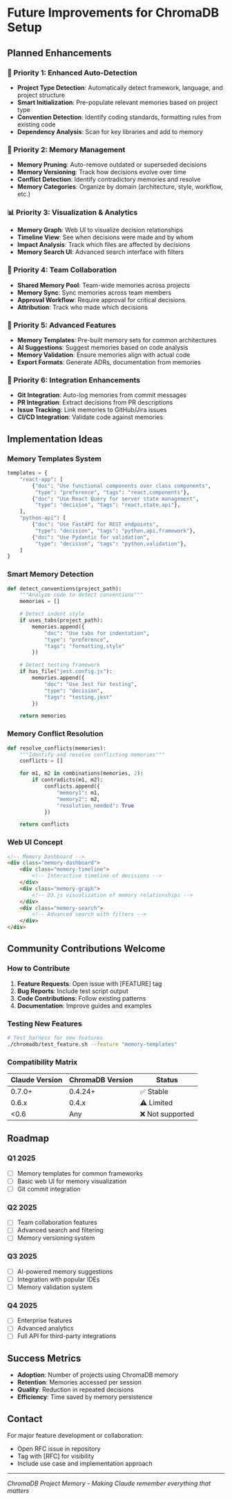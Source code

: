# Future Improvements for ChromaDB Setup

## Planned Enhancements

### 🎯 Priority 1: Enhanced Auto-Detection

- **Project Type Detection**: Automatically detect framework, language, and project structure
- **Smart Initialization**: Pre-populate relevant memories based on project type
- **Convention Detection**: Identify coding standards, formatting rules from existing code
- **Dependency Analysis**: Scan for key libraries and add to memory

### 🔄 Priority 2: Memory Management

- **Memory Pruning**: Auto-remove outdated or superseded decisions
- **Memory Versioning**: Track how decisions evolve over time
- **Conflict Detection**: Identify contradictory memories and resolve
- **Memory Categories**: Organize by domain (architecture, style, workflow, etc.)

### 📊 Priority 3: Visualization & Analytics

- **Memory Graph**: Web UI to visualize decision relationships
- **Timeline View**: See when decisions were made and by whom
- **Impact Analysis**: Track which files are affected by decisions
- **Memory Search UI**: Advanced search interface with filters

### 🤝 Priority 4: Team Collaboration

- **Shared Memory Pool**: Team-wide memories across projects
- **Memory Sync**: Sync memories across team members
- **Approval Workflow**: Require approval for critical decisions
- **Attribution**: Track who made which decisions

### 🔧 Priority 5: Advanced Features

- **Memory Templates**: Pre-built memory sets for common architectures
- **AI Suggestions**: Suggest memories based on code analysis
- **Memory Validation**: Ensure memories align with actual code
- **Export Formats**: Generate ADRs, documentation from memories

### 🚀 Priority 6: Integration Enhancements

- **Git Integration**: Auto-log memories from commit messages
- **PR Integration**: Extract decisions from PR descriptions
- **Issue Tracking**: Link memories to GitHub/Jira issues
- **CI/CD Integration**: Validate code against memories

## Implementation Ideas

### Memory Templates System
```python
templates = {
    "react-app": [
        {"doc": "Use functional components over class components",
         "type": "preference", "tags": "react,components"},
        {"doc": "Use React Query for server state management",
         "type": "decision", "tags": "react,state,api"},
    ],
    "python-api": [
        {"doc": "Use FastAPI for REST endpoints",
         "type": "decision", "tags": "python,api,framework"},
        {"doc": "Use Pydantic for validation",
         "type": "decision", "tags": "python,validation"},
    ]
}
```

### Smart Memory Detection
```python
def detect_conventions(project_path):
    """Analyze code to detect conventions"""
    memories = []

    # Detect indent style
    if uses_tabs(project_path):
        memories.append({
            "doc": "Use tabs for indentation",
            "type": "preference",
            "tags": "formatting,style"
        })

    # Detect testing framework
    if has_file("jest.config.js"):
        memories.append({
            "doc": "Use Jest for testing",
            "type": "decision",
            "tags": "testing,jest"
        })

    return memories
```

### Memory Conflict Resolution
```python
def resolve_conflicts(memories):
    """Identify and resolve conflicting memories"""
    conflicts = []

    for m1, m2 in combinations(memories, 2):
        if contradicts(m1, m2):
            conflicts.append({
                "memory1": m1,
                "memory2": m2,
                "resolution_needed": True
            })

    return conflicts
```

### Web UI Concept
```html
<!-- Memory Dashboard -->
<div class="memory-dashboard">
    <div class="memory-timeline">
        <!-- Interactive timeline of decisions -->
    </div>
    <div class="memory-graph">
        <!-- D3.js visualization of memory relationships -->
    </div>
    <div class="memory-search">
        <!-- Advanced search with filters -->
    </div>
</div>
```

## Community Contributions Welcome

### How to Contribute

1. **Feature Requests**: Open issue with [FEATURE] tag
2. **Bug Reports**: Include test script output
3. **Code Contributions**: Follow existing patterns
4. **Documentation**: Improve guides and examples

### Testing New Features

```bash
# Test harness for new features
./chromadb/test_feature.sh --feature "memory-templates"
```

### Compatibility Matrix

| Claude Version | ChromaDB Version | Status |
|---------------|------------------|---------|
| 0.7.0+        | 0.4.24+         | ✅ Stable |
| 0.6.x         | 0.4.x           | ⚠️ Limited |
| <0.6          | Any             | ❌ Not supported |

## Roadmap

### Q1 2025
- [ ] Memory templates for common frameworks
- [ ] Basic web UI for memory visualization
- [ ] Git commit integration

### Q2 2025
- [ ] Team collaboration features
- [ ] Advanced search and filtering
- [ ] Memory versioning system

### Q3 2025
- [ ] AI-powered memory suggestions
- [ ] Integration with popular IDEs
- [ ] Memory validation system

### Q4 2025
- [ ] Enterprise features
- [ ] Advanced analytics
- [ ] Full API for third-party integrations

## Success Metrics

- **Adoption**: Number of projects using ChromaDB memory
- **Retention**: Memories accessed per session
- **Quality**: Reduction in repeated decisions
- **Efficiency**: Time saved by memory persistence

## Contact

For major feature development or collaboration:
- Open RFC issue in repository
- Tag with [RFC] for visibility
- Include use case and implementation approach

---

*ChromaDB Project Memory - Making Claude remember everything that matters*